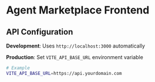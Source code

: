 # Agent Marketplace Frontend

## API Configuration

**Development**: Uses `http://localhost:3000` automatically

**Production**: Set `VITE_API_BASE_URL` environment variable

```bash
# Example
VITE_API_BASE_URL=https://api.yourdomain.com
```